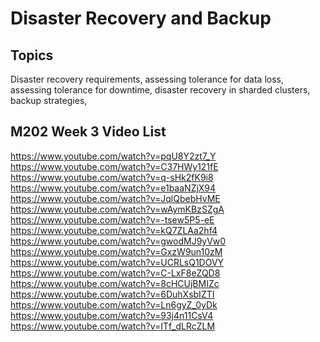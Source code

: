 Disaster Recovery and Backup
==========================

Topics
------
Disaster recovery requirements, assessing tolerance for data loss, assessing tolerance for downtime, disaster recovery in sharded clusters, backup strategies,

M202 Week 3 Video List
----------------------
https://www.youtube.com/watch?v=pqU8Y2zt7_Y
https://www.youtube.com/watch?v=C37HWy121fE
https://www.youtube.com/watch?v=q-sHk2fK9i8
https://www.youtube.com/watch?v=e1baaNZjX94
https://www.youtube.com/watch?v=JqlQbebHvME
https://www.youtube.com/watch?v=wAymKBzSZgA
https://www.youtube.com/watch?v=-tsew5P5-eE
https://www.youtube.com/watch?v=kQ7ZLAa2hf4
https://www.youtube.com/watch?v=gwodMJ9yVw0
https://www.youtube.com/watch?v=GxzW9un10zM
https://www.youtube.com/watch?v=UCRLsQ1DOVY
https://www.youtube.com/watch?v=C-LxF8eZQD8
https://www.youtube.com/watch?v=8cHCUjBMIZc
https://www.youtube.com/watch?v=6DuhXsbIZTI
https://www.youtube.com/watch?v=Ln6gyZ_0yDk
https://www.youtube.com/watch?v=93j4n11CsV4
https://www.youtube.com/watch?v=ITf_dLRcZLM